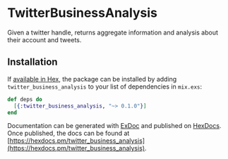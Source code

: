 # TwitterBusinessAnalysis

Given a twitter handle, returns aggregate information and analysis about their
account and tweets.

## Installation

If [available in Hex](https://hex.pm/docs/publish), the package can be installed
by adding `twitter_business_analysis` to your list of dependencies in `mix.exs`:

```elixir
def deps do
  [{:twitter_business_analysis, "~> 0.1.0"}]
end
```

Documentation can be generated with [ExDoc](https://github.com/elixir-lang/ex_doc)
and published on [HexDocs](https://hexdocs.pm). Once published, the docs can
be found at [https://hexdocs.pm/twitter_business_analysis](https://hexdocs.pm/twitter_business_analysis).
